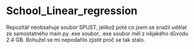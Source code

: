 # School_Linear_regression
Repozitář neobsahuje soubor SPUST, jelikož poté co jsem se snažil udělat ze samostatného main.py .exe soubor, .exe soubor měl z nějakého důvodu 2.4 GB.
Bohužel se mi nepodařilo zjistit proč se tak stalo. 
